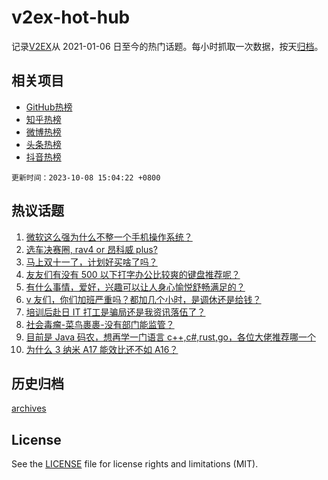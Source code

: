 # v2ex-hot-hub

 记录[V2EX](https://www.v2ex.com/)从 2021-01-06 日至今的热门话题。每小时抓取一次数据，按天[归档](archives)。
 
 ## 相关项目

- [GitHub热榜](https://github.com/snaildev/github-hot-hub)
- [知乎热榜](https://github.com/snaildev/zhihu-hot-hub)
- [微博热榜](https://github.com/snaildev/weibo-hot-hub)
- [头条热榜](https://github.com/snaildev/toutiao-hot-hub)
- [抖音热榜](https://github.com/snaildev/douyin-hot-hub)


 `更新时间：2023-10-08 15:04:22 +0800`

## 热议话题

1. [微软这么强为什么不整一个手机操作系统？](https://www.v2ex.com/t/979665)
1. [选车决赛圈, rav4 or 昂科威 plus?](https://www.v2ex.com/t/979692)
1. [马上双十一了，计划好买啥了吗？](https://www.v2ex.com/t/979778)
1. [友友们有没有 500 以下打字办公比较爽的键盘推荐呢？](https://www.v2ex.com/t/979678)
1. [有什么事情，爱好，兴趣可以让人身心愉悦舒畅满足的？](https://www.v2ex.com/t/979612)
1. [v 友们，你们加班严重吗？都加几个小时，是调休还是给钱？](https://www.v2ex.com/t/979525)
1. [培训后赴日 IT 打工是骗局还是我资讯落伍了？](https://www.v2ex.com/t/979583)
1. [社会毒瘤-菜鸟裹裹-没有部门能监管？](https://www.v2ex.com/t/979772)
1. [目前是 Java 码农，想再学一门语言 c++,c#,rust,go，各位大佬推荐哪一个](https://www.v2ex.com/t/979574)
1. [为什么 3 纳米 A17 能效比还不如 A16？](https://www.v2ex.com/t/979720)

## 历史归档

[archives](archives)

## License

See the [LICENSE](LICENSE) file for license rights and limitations (MIT).

